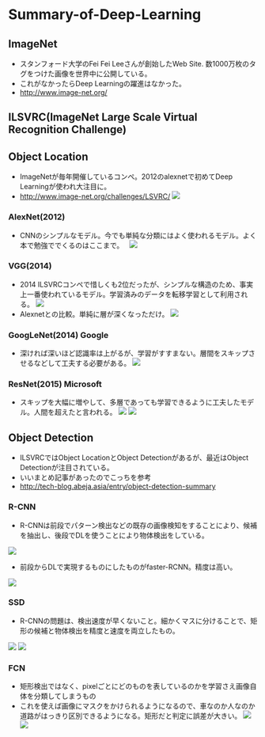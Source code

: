 # Summary-of-Deep-Learning
## ImageNet
- スタンフォード大学のFei Fei Leeさんが創始したWeb Site. 数1000万枚のタグをつけた画像を世界中に公開している。
- これがなかったらDeep Learningの躍進はなかった。
- http://www.image-net.org/

## ILSVRC(ImageNet Large Scale Virtual Recognition Challenge)

## Object Location

- ImageNetが毎年開催しているコンペ。2012のalexnetで初めてDeep Learningが使われ大注目に。
- http://www.image-net.org/challenges/LSVRC/
![](./ilsvrc.png)

### AlexNet(2012)
- CNNのシンプルなモデル。今でも単純な分類にはよく使われるモデル。よく本で勉強ででくるのはここまで。  
![](./alexnet.jpg)

### VGG(2014)
- 2014 ILSVRCコンペで惜しくも2位だったが、シンプルな構造のため、事実上一番使われているモデル。学習済みのデータを転移学習として利用される。
![](./vgg.png)
- Alexnetとの比較。単純に層が深くなっただけ。
![](./cnnarchitecture.jpg)

### GoogLeNet(2014) Google
- 深ければ深いほど認識率は上がるが、学習がすすまない。層間をスキップさせるなどして工夫する必要がある。
![](./googlenet.jpg)

### ResNet(2015) Microsoft
- スキップを大幅に増やして、多層であっても学習できるように工夫したモデル。人間を超えたと言われる。
![](./resnet.jpg)
![](./resnet_2.png)


## Object Detection
- ILSVRCではObject LocationとObject Detectionがあるが、最近はObject Detectionが注目されている。
- いいまとめ記事があったのでこっちを参考
- http://tech-blog.abeja.asia/entry/object-detection-summary

### R-CNN
- R-CNNは前段でパターン検出などの既存の画像検知をすることにより、候補を抽出し、後段でDLを使うことにより物体検出をしている。

![](./r_cnn.jpg)

- 前段からDLで実現するものにしたものがfaster-RCNN。精度は高い。

![](./f-rcnn.png)

### SSD
- R-CNNの問題は、検出速度が早くないこと。細かくマスに分けることで、矩形の候補と物体検出を精度と速度を両立したもの。
 
![](./ssd.jpg)
![](./ssd-2.png)

### FCN
- 矩形検出ではなく、pixelごとにどのものを表しているのかを学習さえ画像自体を分類してしまうもの
- これを使えば画像にマスクをかけられるようになるので、車なのか人なのか道路がはっきり区別できるようになる。矩形だと判定に誤差が大きい。
![](./fcn.png)
![](./fcn.jpg)


